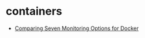 # containers

* [Comparing Seven Monitoring Options for Docker](http://rancher.com/comparing-monitoring-options-for-docker-deployments/)
